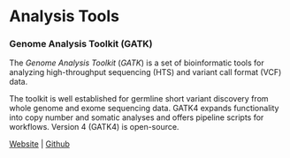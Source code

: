 # Analysis Tools

### Genome Analysis Toolkit (GATK)
The _Genome Analysis Toolkit_ (_GATK_) is a set of bioinformatic tools for analyzing high-throughput sequencing (HTS) and variant call format (VCF) data.

The toolkit is well established for germline short variant discovery from whole genome and exome sequencing data. GATK4 expands functionality into copy number and somatic analyses and offers pipeline scripts for workflows. Version 4 (GATK4) is open-source.

[Website](https://gatk.broadinstitute.org/hc/en-us)  | [Github](https://github.com/broadinstitute/gatk)